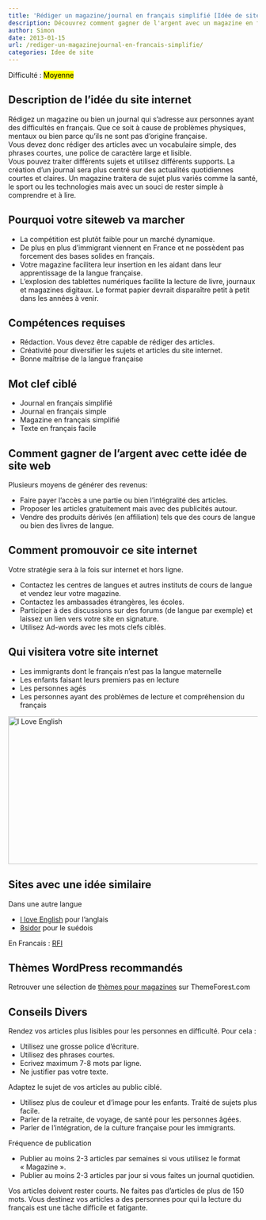 ```yaml
---
title: 'Rédiger un magazine/journal en français simplifié [Idée de site]'
description: Découvrez comment gagner de l'argent avec un magazine en français simplifié.
author: Simon
date: 2013-01-15
url: /rediger-un-magazinejournal-en-francais-simplifie/
categories: Idee de site
---
```

Difficulté : <mark>Moyenne</mark>

## Description de l’idée du site internet

Rédigez un magazine ou bien un journal qui s&rsquo;adresse aux personnes ayant des difficultés en français. Que ce soit à cause de problèmes physiques, mentaux ou bien parce qu’ils ne sont pas d’origine française.  
Vous devez donc rédiger des articles avec un vocabulaire simple, des phrases courtes, une police de caractère large et lisible.  
Vous pouvez traiter différents sujets et utilisez différents supports. La création d&rsquo;un journal sera plus centré sur des actualités quotidiennes courtes et claires. Un magazine traitera de sujet plus variés comme la santé, le sport ou les technologies mais avec un souci de rester simple à comprendre et à lire.

## Pourquoi votre siteweb va marcher

  * La compétition est plutôt faible pour un marché dynamique.
  * De plus en plus d&rsquo;immigrant viennent en France et ne possèdent pas forcement des bases solides en français.
  * Votre magazine facilitera leur insertion en les aidant dans leur apprentissage de la langue française.
  * L&rsquo;explosion des tablettes numériques facilite la lecture de livre, journaux et magazines digitaux. Le format papier devrait disparaître petit à petit dans les années à venir.

## Compétences requises

  * Rédaction. Vous devez être capable de rédiger des articles.
  * Créativité pour diversifier les sujets et articles du site internet.
  * Bonne maîtrise de la langue française

## Mot clef ciblé

  * Journal en français simplifié
  * Journal en français simple
  * Magazine en français simplifié
  * Texte en français facile

## Comment gagner de l’argent avec cette idée de site web

Plusieurs moyens de générer des revenus:

  * Faire payer l&rsquo;accès a une partie ou bien l&rsquo;intégralité des articles.
  * Proposer les articles gratuitement mais avec des publicités autour.
  * Vendre des produits dérivés (en affiliation) tels que des cours de langue ou bien des livres de langue.

## Comment promouvoir ce site internet

Votre stratégie sera à la fois sur internet et hors ligne.

  * Contactez les centres de langues et autres instituts de cours de langue et vendez leur votre magazine.
  * Contactez les ambassades étrangères, les écoles.
  * Participer à des discussions sur des forums (de langue par exemple) et laissez un lien vers votre site en signature.
  * Utilisez Ad-words avec les mots clefs ciblés.

## Qui visitera votre site internet

  * Les immigrants dont le français n&rsquo;est pas la langue maternelle
  * Les enfants faisant leurs premiers pas en lecture
  * Les personnes agés
  * Les personnes ayant des problèmes de lecture et compréhension du français

<img src="http://www.bygga.fr/wp-content/uploads/2013/01/Iloveenglish.png" alt="I Love English" width="600" height="298" class="aligncenter size-full wp-image-488" />

## Sites avec une idée similaire

Dans une autre langue

  * <a href="http://www.iloveenglish.com/" title="I love English" target="_blank">I love English</a> pour l’anglais
  * <a href="http://www.8sidor.se/" title="8Sidor" target="_blank">8sidor</a> pour le suédois

En Francais : <a href="http://www.rfi.fr/lfen/statiques/accueil.asp" title="RFI" target="_blank">RFI</a>

## Thèmes WordPress recommandés 

Retrouver une sélection de <a href="http://themeforest.net/category/wordpress/blog-magazine?ref=bygga" title="Thème wordpress pour magazines" target="_blank">thèmes pour magazines</a> sur ThemeForest.com

## Conseils Divers

Rendez vos articles plus lisibles pour les personnes en difficulté. Pour cela :

  * Utilisez une grosse police d&rsquo;écriture.
  * Utilisez des phrases courtes.
  * Ecrivez maximum 7-8 mots par ligne.
  * Ne justifier pas votre texte.

Adaptez le sujet de vos articles au public ciblé.

  * Utilisez plus de couleur et d&rsquo;image pour les enfants. Traité de sujets plus facile.
  * Parler de la retraite, de voyage, de santé pour les personnes âgées.
  * Parler de l&rsquo;intégration, de la culture française pour les immigrants.

Fréquence de publication

  * Publier au moins 2-3 articles par semaines si vous utilisez le format &laquo;&nbsp;Magazine&nbsp;&raquo;.
  * Publier au moins 2-3 articles par jour si vous faites un journal quotidien.

Vos articles doivent rester courts. Ne faites pas d’articles de plus de 150 mots. Vous destinez vos articles a des personnes pour qui la lecture du français est une tâche difficile et fatigante.
